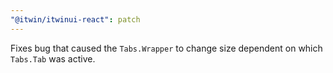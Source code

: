 ```yaml
---
"@itwin/itwinui-react": patch
---
```


Fixes bug that caused the `Tabs.Wrapper` to change size dependent on which `Tabs.Tab` was active.
